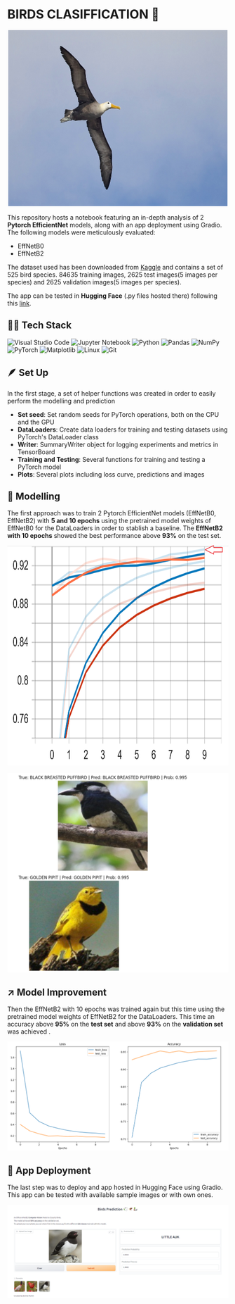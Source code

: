 # BIRDS CLASIFFICATION 🦅

<p align="center">
    <img src="images/sample_image.jpg" width="500" height="400"/>
</p>

This repository hosts a notebook featuring an in-depth analysis of 2 **Pytorch EfficientNet** models, along with an app deployment using Gradio. The following models were meticulously evaluated:

- EffNetB0
- EffNetB2

The dataset used has been downloaded from [Kaggle](https://www.kaggle.com/datasets/gpiosenka/100-bird-species) and contains a set of 525 bird species. 84635 training images, 2625 test images(5 images per species) and 2625 validation images(5 images per species).

The app can be tested in **Hugging Face** (.py files hosted there) following this [link](https://huggingface.co/spaces/bmartinc80/birds_pytorch).

## 👨‍💻 **Tech Stack**


![Visual Studio Code](https://img.shields.io/badge/Visual%20Studio%20Code-0078d7.svg?style=for-the-badge&logo=visual-studio-code&logoColor=white)
![Jupyter Notebook](https://img.shields.io/badge/jupyter-%23FA0F00.svg?style=for-the-badge&logo=jupyter&logoColor=white)
![Python](https://img.shields.io/badge/python-3670A0?style=for-the-badge&logo=python&logoColor=ffdd54)
![Pandas](https://img.shields.io/badge/pandas-%23150458.svg?style=for-the-badge&logo=pandas&logoColor=white)
![NumPy](https://img.shields.io/badge/numpy-%23013243.svg?style=for-the-badge&logo=numpy&logoColor=white)
![PyTorch](https://img.shields.io/badge/PyTorch-%23EE4C2C.svg?style=for-the-badge&logo=PyTorch&logoColor=white)
![Matplotlib](https://img.shields.io/badge/Matplotlib-%23d9ead3.svg?style=for-the-badge&logo=Matplotlib&logoColor=black)
![Linux](https://img.shields.io/badge/Linux-FCC624?style=for-the-badge&logo=linux&logoColor=black)
![Git](https://img.shields.io/badge/git-%23F05033.svg?style=for-the-badge&logo=git&logoColor=white)


## 🪶 Set Up

In the first stage, a set of helper functions was created in order to easily perform the modelling and prediction

- **Set seed**: Set random seeds for PyTorch operations, both on the CPU and the GPU
- **DataLoaders**: Create data loaders for training and testing datasets using PyTorch's DataLoader class
- **Writer**: SummaryWriter object for logging experiments and metrics in TensorBoard
- **Training and Testing**: Several functions for training and testing a PyTorch model 
- **Plots**: Several plots including loss curve, predictions and images

## 📳 Modelling

The first approach was to train 2 Pytorch EfficientNet models (EffNetB0, EffNetB2) with **5 and 10 epochs** using the pretrained model weights of EffNetB0 for the DataLoaders in order to stablish a baseline. The **EffNetB2 with 10 epochs** showed the best performance above **93%** on the test set.

<p align="center">
    <img src="images/accuracy.png" width="700" height="500"/>
</p>


<p align="center">
    <img src="images/birds_predictions.png"/>
</p>

## ↗️ Model Improvement

Then the EffNetB2 with 10 epochs was trained again but this time using the pretrained model weights of EffNetB2 for the DataLoaders. This time an accuracy above **95%** on the **test set** and above **93%** on the **validation set** was achieved .

<p align="center">
    <img src="images/effnetB2.png"/>
</p>

## 👏 App Deployment

The last step was to deploy and app hosted in Hugging Face using Gradio. This app can be tested with available sample images or with own ones.

<p align="center">
    <img src="images/app_deployment.png"/>
</p>